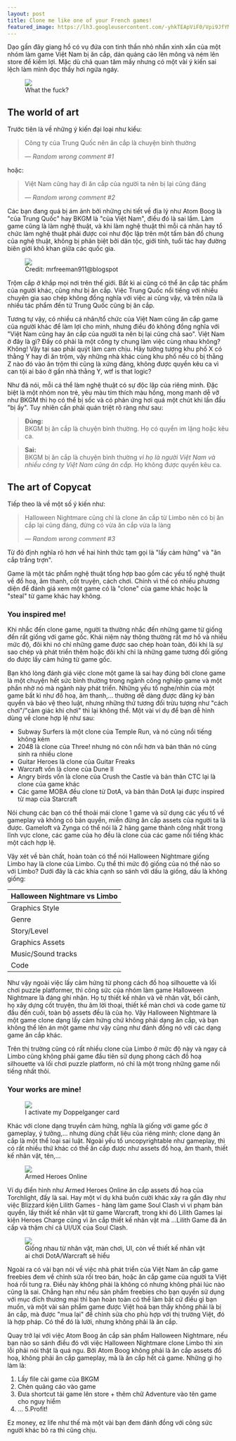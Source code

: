 ```yaml
---
layout: post
title: Clone me like one of your French games!
featured_image: https://lh3.googleusercontent.com/-yhkTEApViF0/Vpi9JfYMfMI/AAAAAAAAAak/Gka0rm5qqSoducruwaQiDioD0U-1zyNvgCCo/s0/ThisIsTotallyNotHothAndJakkuIsNotTatooine-TFAT2-4KPub.jpg
---
```


Dạo gần đây giang hồ có vụ đứa con tinh thần nhỏ nhắn xinh xắn của một nhóm làm game Việt Nam bị ăn cắp, dán quảng cáo lên mông và ném lên store để kiếm lợi. Mặc dù chả quan tâm mấy nhưng có một vài ý kiến sai lệch làm mình đọc thấy hơi ngứa ngáy.

<figure class="img-center">
<img src="http://i.imgur.com/IgKXbIp.jpg" />
<figcaption>What the fuck?</figcaption>
</figure>

## The world of art
Trước tiên là về những ý kiến đại loại như kiểu:

> Công ty của Trung Quốc nên ăn cắp là chuyện bình thường
> 
> — <cite>Random wrong comment #1</cite>

hoặc:

> Việt Nam cũng hay đi ăn cắp của người ta nên bị lại cũng đáng
> 
> — <cite>Random wrong comment #2</cite>

Các bạn đang quá bị ám ảnh bởi những chi tiết về địa lý như Atom Boog là "của Trung Quốc" hay BKGM là "của Việt Nam", điều đó là sai lầm. Làm game cũng là làm nghệ thuật, và khi làm nghệ thuật thì mỗi cá nhân hay tổ chức làm nghệ thuật phải được coi như độc lập trên một tấm bản đồ chung của nghệ thuật, không bị phân biệt bởi dân tộc, giới tính, tuổi tác hay đường biên giới khô khan giữa các quốc gia.

<figure class="img-center">
<img src="http://i.imgur.com/9VMoBfH.jpg" />
<figcaption>Credit: mrfreeman911@blogspot</figcaption>
</figure>

Trộm cắp ở khắp mọi nơi trên thế giới. Bất kì ai cũng có thể ăn cắp tác phẩm của người khác, cũng như bị ăn cắp. Việc Trung Quốc nổi tiếng với nhiều chuyên gia sao chép không đồng nghĩa với việc ai cũng vậy, và trên nữa là nhiều tác phẩm đến từ Trung Quốc cũng bị ăn cắp.

Tương tự vậy, có nhiều cá nhân/tổ chức của Việt Nam cũng ăn cắp game của người khác để làm lợi cho mình, nhưng điều đó không đồng nghĩa với "Việt Nam cũng hay ăn cắp của người ta nên bị lại cũng chả sao". Việt Nam ở đây là gì? Đấy có phải là một công ty chung làm việc cùng nhau không? Không! Vậy tại sao phải quýt làm cam chịu. Hãy tưởng tượng khu phố X có thằng Y hay đi ăn trộm, vậy những nhà khác cùng khu phố nếu có bị thằng Z nào đó vào ăn trộm thì cũng là xứng đáng, không được quyền kêu ca vì can tội ai bảo ở gần nhà thằng Y, wtf is that logic?

Như đã nói, mỗi cá thể làm nghệ thuật có sự độc lập của riêng mình. Đặc biệt là một nhóm non trẻ, yêu màu tím thích màu hồng, mong manh dễ vỡ như BKGM thì họ có thể bị sốc và có phản ứng hơi quá một chút khi lần đầu "bị ấy". Tuy nhiên cần phải quán triệt rõ ràng như sau:

> <i class="fa fa-check"></i> **Đúng:**  
BKGM bị ăn cắp là chuyện bình thường. Họ có quyền im lặng hoặc kêu ca.

> <i class="fa fa-times"></i> **Sai:**  
BKGM bị ăn cắp là chuyện bình thường <em>vì họ là người Việt Nam và nhiều công ty Việt Nam cũng ăn cắp.</em> Họ không được quyền kêu ca.

## The art of Copycat
Tiếp theo là về một số ý kiến như:

> Halloween Nightmare cũng chỉ là clone ăn cắp từ Limbo nên có bị ăn cắp lại cũng đáng, đừng có vừa ăn cắp vừa la làng
> 
> — <cite>Random wrong comment #3</cite>

Từ đó định nghĩa rõ hơn về hai hình thức tạm gọi là "lấy cảm hứng" và "ăn cắp trắng trợn".

Game là một tác phẩm nghệ thuật tổng hợp bao gồm các yếu tố nghệ thuật về đồ hoạ, âm thanh, cốt truyện, cách chơi. Chính vì thế có nhiều phương diện để đánh giá xem một game có là "clone" của game khác hoặc là "steal" từ game khác hay không.

### You inspired me!
Khi nhắc đến clone game, người ta thường nhắc đến những game từ giống đến rất giống với game gốc. Khái niệm này thông thường rất mơ hồ và nhiều mức độ, đôi khi nó chỉ những game được sao chép hoàn toàn, đôi khi là sự sao chép và phát triển thêm hoặc đôi khi chỉ là những game tương đối giống do được lấy cảm hứng từ game gốc.

Bạn khó lòng đánh giá việc clone một game là sai hay đúng bởi clone game là một chuyện hết sức bình thường trong ngành công nghiệp game và một phần nhờ nó mà ngành này phát triển.  Những yếu tố nghe/nhìn của một game bất kì như đồ hoạ, âm thanh,... thường dễ dàng được đăng ký bản quyền và bảo vệ theo luật, nhưng những thứ tương đối trừu tượng như "cách chơi"/"cảm giác khi chơi" thì lại không thể. Một vài ví dụ để bạn dễ hình dùng về clone hợp lệ như sau:

+ Subway Surfers là một clone của Temple Run, và nó cũng nổi tiếng không kém
+ 2048 là clone của Three! nhưng nó còn nổi hơn và bản thân nó cũng sinh ra nhiều clone
+ Guitar Heroes là clone của Guitar Freaks
+ Warcraft vốn là clone của Dune II
+ Angry birds vốn là clone của Crush the Castle và bản thân CTC lại là clone của game khác
+ Các game MOBA đều clone từ DotA, và bản thân DotA lại được inspired từ map của Starcraft

Nói chung các bạn có thể thoải mái clone 1 game và sử dụng các yếu tố về gameplay và không có bản quyền, miễn đừng ăn cắp assets của người ta là được. Gameloft và Zynga có thể nói là 2 hãng game thành công nhất trong lĩnh vực clone, các game của họ đều là clone của các game nổi tiếng khác một cách hợp lệ.

Vậy xét về bản chất, hoàn toàn có thể nói Halloween Nightmare giống Limbo hay là clone của Limbo. Cụ thể thì mức độ giống của nó thế nào so với Limbo? Dưới đây là các khía cạnh so sánh với dấu <i class="fa fa-check"></i> là giống, dấu <i class="fa fa-times"></i> là không giống:

| Halloween Nightmare vs Limbo |
| ---------------------------- |
| Graphics Style | <i class="fa fa-check"></i>
| Genre | <i class="fa fa-check"></i>
| Story/Level | <i class="fa fa-times"></i>
| Graphics Assets | <i class="fa fa-times"></i>
| Music/Sound tracks | <i class="fa fa-times"></i>
| Code | <i class="fa fa-times"></i>

Như vậy ngoài việc lấy cảm hứng từ phong cách đồ hoạ silhouette và lối chơi puzzle platformer, thì công sức của nhóm làm game Halloween Nightmare là đáng ghi nhận. Họ tự thiết kế nhân và vẽ nhân vật, bối cảnh, họ xây dựng cốt truyện, thu âm lời thoại, thiết kế màn chơi và code game từ đầu đến cuối, toàn bộ assets đều là của họ. Vậy Halloween Nightmare là một game clone dạng lấy cảm hứng chứ không phải dạng ăn cắp, và bạn không thể lên án một game như vậy cũng như đánh đồng nó với các dạng game ăn cắp khác.

Trên thị trường cũng có rất nhiều clone của Limbo ở mức độ này và ngay cả Limbo cũng không phải game đầu tiên sử dụng phong cách đồ hoạ silhouette và lối chơi puzzle platform, nó chỉ là một trong những game nổi tiếng nhất thôi.

### Your works are mine!
<figure class="img-center">
<img src="http://i.imgur.com/lwadmsb.png" />
<figcaption>I activate my Doppelganger card</figcaption>
</figure>

Khác với clone dạng truyền cảm hứng, nghĩa là giống với game gốc ở gameplay, ý tưởng,... nhưng dùng chất liệu của riêng mình; clone dạng ăn cắp là một thể loại sai luật. Ngoài yếu tố uncopyrightable như gameplay, thì có rất nhiều thứ khác có thể ăn cắp được như assets đồ hoạ, âm thanh, thiết kế nhân vật, tên,...

<figure class="img-center">
<img src="http://i.imgur.com/LhU6dyQ.jpg" />
<figcaption>Armed Heroes Online</figcaption>
</figure>

Ví dụ điển hình như Armed Heroes Online ăn cắp assets đồ hoạ của Torchlight, đấy là sai. Hay một ví dụ khá buồn cười khác xảy ra gần đây như việc Blizzard kiện Lilith Games - hãng làm game Soul Clash vì vi phạm bản quyền, lấy thiết kế nhân vật từ game Warcraft, trong khi đó Lilith Games lại kiện Heroes Charge cũng vì ăn cắp thiết kế nhân vật mà ...Lilith Game đã ăn cắp và thậm chí cả UI/UX của Soul Clash.

<figure class="img-center">
<img src="http://i.imgur.com/hEoot2C.jpg" />
<figcaption>Giống nhau từ nhân vật, màn chơi, UI, còn về thiết kế nhân vật ai chơi DotA/Warcraft sẽ hiểu</figcaption>
</figure>

Ngoài ra có vài bạn nói về việc nhà phát triển của Việt Nam ăn cắp game freebies đem về chỉnh sửa rồi treo bán, hoặc ăn cắp game của người ta Việt hoá rồi tung ra. Điều này không phải là không có nhưng không phải lúc nào cũng là sai. Chẳng hạn như nếu sản phẩm freebies cho bạn quyền sử dụng với mục đích thương mại thì bạn hoàn toàn có thể làm bất cứ điều gì bạn muốn, và một vài sản phẩm game được Việt hoá bạn thấy không phải là bị ăn cắp, mà được "mua lại" để chỉnh sửa cho phù hợp với thị trường Việt, đó là hợp pháp. Có thể đó là lười, nhưng không phải là ăn cắp.

Quay trở lại với việc Atom Boog ăn cắp sản phẩm Halloween Nightmare, nếu bạn nào so sánh điều đó với việc Halloween Nightmare clone Limbo thì xin lỗi phải nói thật là quá ngu. Bởi Atom Boog không phải là ăn cắp assets đồ hoạ, không phải ăn cắp gameplay, mà là ăn cắp hết cả game. Những gì họ làm là:

1. Lấy file cài game của BKGM
2. Chèn quảng cáo vào game
3. Đưa shortcut tải game lên store + thêm chữ Adventure vào tên game cho nguy hiểm
4. ...
5.Profit!

Ez money, ez life như thế mà một vài bạn đem đánh đồng với công sức người khác bỏ ra thì cũng chịu.